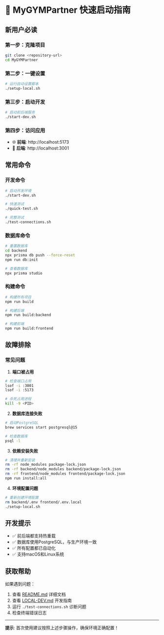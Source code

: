 # 🚀 MyGYMPartner 快速启动指南

## 新用户必读

### 第一步：克隆项目
```bash
git clone <repository-url>
cd MyGYMPartner
```

### 第二步：一键设置
```bash
# 运行自动设置脚本
./setup-local.sh
```

### 第三步：启动开发
```bash
# 启动前后端服务
./start-dev.sh
```

### 第四步：访问应用
- 🌐 **前端**: http://localhost:5173
- 🔧 **后端**: http://localhost:3001

## 常用命令

### 开发命令
```bash
# 启动开发环境
./start-dev.sh

# 快速测试
./quick-test.sh

# 完整测试
./test-connections.sh
```

### 数据库命令
```bash
# 重置数据库
cd backend
npx prisma db push --force-reset
npm run db:init

# 查看数据库
npx prisma studio
```

### 构建命令
```bash
# 构建所有项目
npm run build

# 构建后端
npm run build:backend

# 构建前端
npm run build:frontend
```

## 故障排除

### 常见问题

1. **端口被占用**
```bash
# 检查端口占用
lsof -i :3001
lsof -i :5173

# 杀死占用进程
kill -9 <PID>
```

2. **数据库连接失败**
```bash
# 启动PostgreSQL
brew services start postgresql@15

# 检查数据库
psql -l
```

3. **依赖安装失败**
```bash
# 清理并重新安装
rm -rf node_modules package-lock.json
rm -rf backend/node_modules backend/package-lock.json
rm -rf frontend/node_modules frontend/package-lock.json
npm run install:all
```

4. **环境配置问题**
```bash
# 重新创建环境配置
rm backend/.env frontend/.env.local
./setup-local.sh
```

## 开发提示

- ✅ 前后端都支持热重载
- ✅ 数据库使用PostgreSQL，与生产环境一致
- ✅ 所有配置都已自动化
- ✅ 支持macOS和Linux系统

## 获取帮助

如果遇到问题：
1. 查看 [README.md](README.md) 详细文档
2. 查看 [LOCAL-DEV.md](LOCAL-DEV.md) 开发指南
3. 运行 `./test-connections.sh` 诊断问题
4. 检查终端错误日志

---

**提示**: 首次使用建议按照上述步骤操作，确保环境正确配置！
